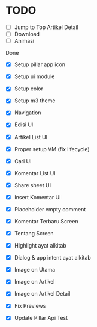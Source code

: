 # TODO
- [ ] Jump to Top Artikel Detail
- [ ] Download
- [ ] Animasi

Done
- [x] Setup pillar app icon
- [x] Setup ui module
- [x] Setup color
- [x] Setup m3 theme
- [x] Navigation
- [x] Edisi UI
- [x] Artikel List UI
- [x] Proper setup VM (fix lifecycle)
- [x] Cari UI
- [x] Komentar List UI
- [x] Share sheet UI
- [x] Insert Komentar UI
- [x] Placeholder empty comment
- [x] Komentar Terbaru Screen
- [x] Tentang Screen
- [x] Highlight ayat alkitab
- [x] Dialog & app intent ayat alkitab
- [x] Image on Utama
- [x] Image on Artikel
- [x] Image on Artikel Detail
- [x] Fix Previews
- [x] Update Pillar Api Test

